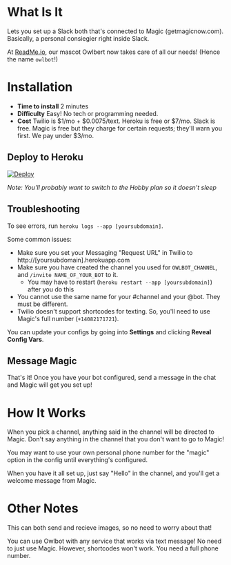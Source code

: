 # What Is It

Lets you set up a Slack both that's connected to Magic (getmagicnow.com). Basically, a personal consiegier right inside Slack.

At [ReadMe.io](http://readme.io), our mascot Owlbert now takes care of all our needs! (Hence the name `owlbot`!)

# Installation

  * **Time to install** 2 minutes
  * **Difficulty** Easy! No tech or programming needed.
  * **Cost** Twilio is $1/mo + $0.0075/text. Heroku is free or $7/mo. Slack is free. Magic is free but they charge for certain requests; they'll warn you first. We pay under $3/mo.

## Deploy to Heroku

[![Deploy](https://www.herokucdn.com/deploy/button.svg)](https://heroku.com/deploy)

*Note: You'll probably want to switch to the Hobby plan so it doesn't sleep*

## Troubleshooting

To see errors, run `heroku logs --app [yoursubdomain]`.

Some common issues:

  * Make sure you set your Messaging "Request URL" in Twilio to http://[yoursubdomain].herokuapp.com
  * Make sure you have created the channel you used for `OWLBOT_CHANNEL`, and `/invite NAME_OF_YOUR_BOT` to it.
    * You may have to restart (`heroku restart --app [yoursubdomain]`) after you do this
  * You cannot use the same name for your #channel and your @bot. They must be different.
  * Twilio doesn't support shortcodes for texting. So, you'll need to use Magic's full number (`+14082171721`).

You can update your configs by going into **Settings** and clicking **Reveal Config Vars**.

## Message Magic

That's it! Once you have your bot configured, send a message in the chat and Magic will get you set up!

# How It Works

When you pick a channel, anything said in the channel will be directed to Magic. Don't say anything in the channel that you don't want to go to Magic!

You may want to use your own personal phone number for the "magic" option in the config until everything's configured.

When you have it all set up, just say "Hello" in the channel, and you'll get a welcome message from Magic.

# Other Notes

This can both send and recieve images, so no need to worry about that!

You can use Owlbot with any service that works via text message! No need to just use Magic. However, shortcodes won't work. You need a full phone number.
